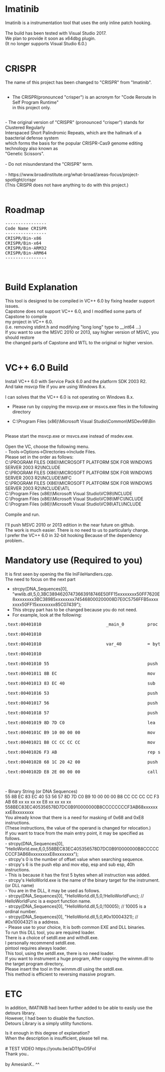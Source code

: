 # Imatinib
Imatinib is a instrumentation tool that uses the only inline patch hooking.<br>
<br>
The build has been tested with Visual Studio 2017.<br>
We plan to provide it soon as x64dbg plugin.<br>
(It no longer supports Visual Studio 6.0.)<br>
<br>
# CRISPR
The name of this project has been changed to "CRISPR" from "Imatinib".<br>
<br>
- The CRISPR(pronounced "crisper") is an acronym for "Code Reroute In Self Program Runtime"<br>
  in this project only.<br>
<br>
- The original version of "CRISPR" (pronounced "crisper") stands for Clustered Regularly<br>
  Interspaced Short Palindromic Repeats, which are the hallmark of a baacterial defense system<br>
  which forms the basis for the popular CRISPR-Cas9 genome editing technology also known as<br>
  "Genetic Scissors".<br>
<br>
- Do not misunderstand the "CRISPR" term.<br>
<br>
- https://www.broadinstitute.org/what-broad/areas-focus/project-spotlight/crispr<br>
  (This CRISPR does not have anything to do with this project.)<br>
<br>

# Roadmap
<pre>
----------------
Code Name CRISPR
----------------
CRISPR/Bin-x86
CRISPR/Bin-x64
CRISPR/Bin-ARM32
CRISPR/Bin-ARM64
----------------
</pre>
<br>

# Build Explanation
This tool is designed to be compiled in VC++ 6.0 by fixing header support issues.<br>
Capstone does not support VC++ 6.0, and I modified some parts of Capstone to compile<br>
my project in VC++ 6.0.<br>
(i.e. removing stdint.h and modifying "long long" type to __int64 ...)<br>
If you want to use the MSVC 2010 or 2013, say higher version of MSVC, you should restore<br>
the changed parts of Capstone and WTL to the original or higher version.<br>
<br>
# VC++ 6.0 Build
Install VC++ 6.0 with Service Pack 6.0 and the platform SDK 2003 R2.<br>
And take msvcp file if you are using Windows 8.x.<br>
<br>
I can solves that the VC++ 6.0 is not operating on Windows 8.x.<p>
- Please run by copying the msvcp.exe or msvcs.exe files in the following directory<p>
- C:\Program Files (x86)\Microsoft Visual Studio\Common\MSDev98\Bin<p>
<br>
Please start the msvcp.exe or msvcs.exe instead of msdev.exe.<br>
<br>
Open the VC, choose the following menu.<br>
- Tools->Options->Directories->Include Files.<br>
Please set in the order as follows:<br>
C:\PROGRAM FILES (X86)\MICROSOFT PLATFORM SDK FOR WINDOWS SERVER 2003 R2\INCLUDE<br>
C:\PROGRAM FILES (X86)\MICROSOFT PLATFORM SDK FOR WINDOWS SERVER 2003 R2\INCLUDE\MFC<br>
C:\PROGRAM FILES (X86)\MICROSOFT PLATFORM SDK FOR WINDOWS SERVER 2003 R2\INCLUDE\ATL<br>
C:\Program Files (x86)\Microsoft Visual Studio\VC98\INCLUDE<br>
C:\Program Files (x86)\Microsoft Visual Studio\VC98\MFC\INCLUDE<br>
C:\Program Files (x86)\Microsoft Visual Studio\VC98\ATL\INCLUDE<br>
<br>
Compile and run.<br>
<br>
I'll push MSVC 2010 or 2013 edition in the near future on github.<br>
The work is much easier. There is no need to us to particularly change.<br>
I prefer the VC++ 6.0 in 32-bit hooking Because of the dependency problem..<br>

# Mandatory use (Required to you)
It is first seen by opening the file IniFileHandlers.cpp.<br>
The need to focus on the next part<br>
- strcpy(DNA_Sequences[0], "wwlib.dll,5,0,3BC38946207473663918746E50FF15xxxxxxxx50FF7620E8xxxxxxxx3BC38985xxxxxxxx745468000200008D7E0C5756FFB5xxxxxxxx50FF15xxxxxxxx85C07439");<br>
- This strcpy part has to be changed because you do not need.<br>
- For example, look at the following:<br>
<pre>
.text:00401010                         _main_0         proc near               ; CODE XREF: _mainj<br>
.text:00401010<br>
.text:00401010                         var_40          = byte ptr -40h<br>
.text:00401010<br>
.text:00401010 55                                      push    ebp<br>
.text:00401011 8B EC                                   mov     ebp, esp<br>
.text:00401013 83 EC 40                                sub     esp, 40h<br>
.text:00401016 53                                      push    ebx<br>
.text:00401017 56                                      push    esi<br>
.text:00401018 57                                      push    edi<br>
.text:00401019 8D 7D C0                                lea     edi, [ebp+var_40]<br>
.text:0040101C B9 10 00 00 00                          mov     ecx, 10h<br>
.text:00401021 B8 CC CC CC CC                          mov     eax, 0CCCCCCCCh<br>
.text:00401026 F3 AB                                   rep stosd<br>
.text:00401028 68 1C 20 42 00                          push    offset aHelloWorld ; "Hello World!\n"<br>
.text:0040102D E8 2E 00 00 00                          call    _printf<br>
</pre>
<br>
- Binary String (or DNA Sequences)<br>
55 8B EC 83 EC 40 53 56 57 8D 7D C0 B9 10 00 00 00 B8 CC CC CC CC F3 AB 68 xx xx xx xx E8 xx xx xx xx<br>
558BEC83EC405356578D7DC0B910000000B8CCCCCCCCF3AB68xxxxxxxxE8xxxxxxxx<br>
You already know that there is a need for masking of 0x68 and 0xE8 instructions.<br>
(These instructions, the value of the operand is changed for relocation.)<br>
If you want to trace from the main entry point, it may be specified as follows.<br>
- strcpy(DNA_Sequences[0], "HelloWorld.exe,6,0,558BEC83EC405356578D7DC0B910000000B8CCCCCCCCF3AB68xxxxxxxxE8xxxxxxxx");<br>
- strcpy's 0 is the number of offset value when searching sequence.<br>
- strcpy's 6 is the push ebp and mov ebp, esp and sub esp, 40h instructions.<br>
- This is because it has the first 5 bytes when all instruction was added.<br>
- strcpy's HelloWorld.exe is the name of the binary target for the instrument. (or DLL name)<br>
- You are in the DLL, it may be used as follows.<br>
- strcpy(DNA_Sequences[0], "HelloWorld.dll,5,0,!HelloWorldFunc); // HelloWorldFunc is a export function name.<br>
- strcpy(DNA_Sequences[0], "HelloWorld.dll,5,0,!10005); // 10005 is a ordinal number.<br>
- strcpy(DNA_Sequences[0], "HelloWorld.dll,5,0,#0x10004321); // #0x10004321 is a address.<br>
- Please use to your choice, It is both common EXE and DLL binaries.<br>
To run this DLL tool, you are required loader.<br>
There is a choice of setdll.exe and withdll.exe.<br>
I personally recommend setdll.exe.<br>
pintool requires always loader.<br>
This tool, using the setdll.exe, there is no need loader.<br>
If you want to instrument a huge program, After copying the winmm.dll to the target program directory,<br>
Please insert the tool in the winmm.dll using the setdll.exe.<br>
This method is efficient to reversing massive program.<br>

# ETC
In addition, IMATINIB had been further added to be able to easily use the detours library.<br>
However, I had been to disable the function.<br>
Detours Library is a simply utility functions.<br>
<p>
Is it enough in this degree of explanation?<br>
When the description is insufficient, please tell me.<br>
<br>
# TEST VIDEO
https://youtu.be/aDTfpvD5FoI
<br>
Thank you..<br>
<br>
by AmesianX.. ^^<br>
